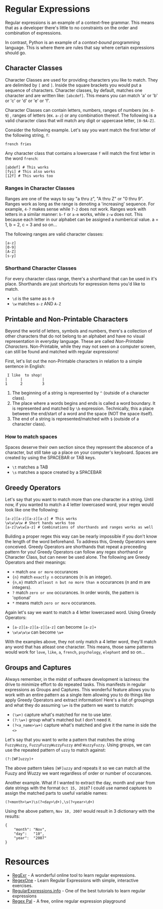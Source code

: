 # Regular Expressions

Regular expressions is an example of a context-free grammar. This means that as a developer there's little to no constraints on the order and combination of expressions.

In contrast, Python is an example of a *context-bound* programming language. This is where there are rules that say where certain expressions should go.

## Character Classes

Character Classes are used for providing characters you like to match. They are delimited by `[` and `]`. Inside the square brackets you would put a sequence of characters. Character classes, by default, matches one character and are written like: `[abcdef]`. This means you can match 'a' or 'b' or 'c' or 'd' or 'e' or 'f'.

Character Classes can contain letters, numbers, ranges of numbers (ex. `0-9`) , ranges of letters (ex. `a-z`) or any combination thereof. The following is a valid character class that will match any digit or uppercase letter, `[0-9A-Z]`.

Consider the following example. Let's say you want match the first letter of the following string, `f`:

```
french fries
```

Any character class that contains a lowercase `f` will match the first letter in the word `french`:

```
[abdef] # This works
[fyi] # This also works
[12f] # This works too
```

### Ranges in Character Classes

Ranges are one of the ways to say "a thru z", "A thru Z" or "0 thru 9". Ranges work as long as the range is denoting a 'increasing' sequence. For example, `4-7` makes sense while `7-2` does not work. Ranges work with letters in a similar manner: `b-f` or `a-m` works, while `z-w` does not. This because each letter in our alphabet can be assigned a numberical value. a = 1, b = 2, c = 3 and so on...

The following ranges are valid character classes:

```
[a-z]
[0-9]
[A-Z]
[s-y]
```

### Shorthand Character Classes

For every character class range, there's a shorthand that can be used in it's place. Shorthands are just shortcuts for expression items you'd like to match.

- `\d` is the same as `0-9`
- `\w` matches `a-z` AND `A-Z`

## Printable and Non-Printable Characters

Beyond the world of letters, symbols and numbers, there's a collection of other characters that do not belong to an alphabet and have no visual representation in everyday language. These are called *Non-Printable Characters*. Non-Printable, while they may not seen on a computer screen, can still be found and matched with regular expressions!

First, let's list out the non-Printable characters in relation to a simple sentence in English:

```
 I like  to shop!
|      |         |
1      2         3
```

1. The beginning of a string is represented by `^` (outside of a character class).
2. The place where a words begins and ends is called a word boundary. It is represented and matched by `\b` expression. Technically, this a place between the end/start of a word and the space (NOT the space itself).
3. The end of a string is represented/matched with `$` (outside of a character class).

### How to match spaces

Spaces deserve their own section since they represent the abscence of a character, but still take up a place on your computer's keyboard. Spaces are created by using the SPACEBAR or TAB keys.

- `\t` matches a TAB
- `\s` matches a space created by a SPACEBAR


## Greedy Operators

Let's say that you want to match more than one character in a string. Until now, if you wanted to match a 4 letter lowercased word, your regex would look like one the following:

```
[a-z][a-z][a-z][a-z] # This works
\w\w\w\w # Short hands works too
[a-z]\w\w[a-z] # Combinations of shorthands and ranges works as well
```

Building a proper regex this way can be nearly impossible if you don't know the length of the word beforehand. To address this, Greedy Operators were conceived. Greedy Operators are shorthands that repeat a preceeding pattern for you! Greedy Operators can follow any regex shorthand or Character Class, but can never be used alone. The following are Greedy Operators and their meanings:

- `+` match `one or more` occurances
- `{n}` match `exactly n` occurances (n is an integer).
- `{n,m}` match `atleast n but no more than m` occurances (n and m are integers).
- `?` match `zero or one` occurances. In order words, the pattern is 'optional'
- `*` means match `zero or more` occurances.


Again let's say we want to match a 4 letter lowercased word. Using Greedy Operators:

- `[a-z][a-z][a-z][a-z]` can become `[a-z]+`
- `\w\w\w\w` can become `\w+`

With the examples above, they not only match a 4 letter word, they'll match any word that has atleast one character. This means, those same patterns would work for `love`, `like`, `a`, `french`, `psychology`, `elephant` and so on...

## Groups and Captures

Always remember, in the midst of software development is laziness: the drive to minimize effort to do repeated tasks. This manifests in regular expressions as Groups and Captures. This wonderful feature allows you to work with an entire pattern as a single item allowing you to do things like apply Greedy Operators and extract information! Here's a list of groupings and what they do assuming `\w+` is the pattern we want to match:

- `(\w+)` capture what's matched for me to use later.
- `(?:\w+)` group what's matched but I don't need it.
- `(?<a_name>\w+)` capture what's matched and give it the name in side the `<>`

Let's say that you want to write a pattern that matches the string `FuzzyWuzzy`, `FuzzyFuzzyWuzzyFuzzy` and `WuzzyFuzzy`. Using groups, we can use the repeated pattern of `uzzy` to match against:

```
(?:[WF]uzzy)+
```

The above pattern takes `[WF]uzzy` and repeats it so we can match all the Fuuzy and Wuzzy we want regardless of order or number of occurances.

Another example. What if I wanted to extract the day, month and year from date strings with the format `Oct 15, 2018`? I could use named captures to assign the matched parts to useful variable names:

```
(?<month>\w+)\s(?<day>\d+),\s(?<year>\d+)
```

Using the above pattern, `Nov 10, 2007` would result in 3 dictionary with the results:

```
{
    "month": "Nov",
    "day":   "10",
    "year":  "2007"
}
```

# Resources

* [RegExr](http://www.regexr.com/) - A wonderful online tool to learn regular expressions.
* [RegexOne](https://regexone.com/) - Learn Regular Expressions with simple, interactive exercises.
* [RegularExpressions.info](http://www.regular-expressions.info/tutorial.html) - One of the best tutorials to learn regular expressions
* [Regex Pal](http://www.regexpal.com/) - A free, online regular expression playground


